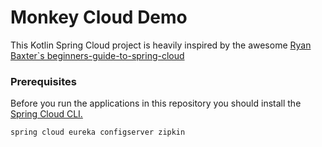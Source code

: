 # Monkey Cloud Demo

This Kotlin Spring Cloud project is heavily inspired by the awesome [Ryan Baxter`s beginners-guide-to-spring-cloud](https://github.com/ryanjbaxter/beginners-guide-to-spring-cloud)
 
 
### Prerequisites
 
Before you run the applications in this repository you should install the [Spring Cloud CLI.](https://cloud.spring.io/spring-cloud-cli/)

```bash
spring cloud eureka configserver zipkin
```
    
